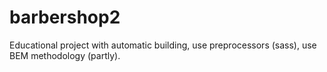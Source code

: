 # barbershop2
Educational project with 
    automatic building, 
    use preprocessors (sass), 
    use BEM methodology (partly).

